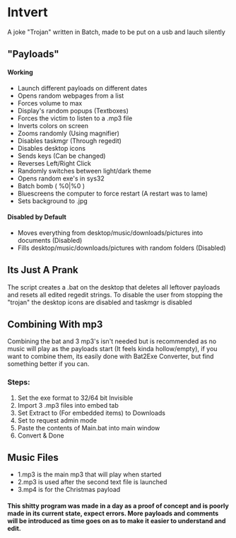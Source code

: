 Intvert
======
A joke "Trojan" written in Batch, made to be put on a usb and lauch silently

## "Payloads"
#### Working
* Launch different payloads on different dates 
* Opens random webpages from a list
* Forces volume to max
* Display's random popups (Textboxes)
* Forces the victim to listen to a .mp3 file
* Inverts colors on screen
* Zooms randomly (Using magnifier)
* Disables taskmgr (Through regedit)
* Disables desktop icons
* Sends keys (Can be changed)
* Reverses Left/Right Click
* Randomly switches between light/dark theme
* Opens random exe's in sys32
* Batch bomb ( %0|%0 )
* Bluescreens the computer to force restart (A restart was to lame)
* Sets background to .jpg

#### Disabled by Default
* Moves everything from desktop/music/downloads/pictures into documents (Disabled) 
* Fills desktop/music/downloads/pictures with random folders (Disabled)

## Its Just A Prank
The script creates a .bat on the desktop that deletes all leftover payloads and resets all edited regedit strings.
To disable the user from stopping the "trojan" the desktop icons are disabled and taskmgr is disabled 

## Combining With mp3
Combining the bat and 3 mp3's isn't needed but is recommended as no music will play as the payloads start (It feels kinda hollow/empty), if you want to combine them, its easily done with Bat2Exe Converter, but find something better if you can.

### Steps:
1. Set the exe format to 32/64 bit Invisible
2. Import 3 .mp3 files into embed tab
3. Set Extract to (For embedded items) to Downloads
4. Set to request admin mode
5. Paste the contents of Main.bat into main window
6. Convert & Done

## Music Files
* 1.mp3 is the main mp3 that will play when started
* 2.mp3 is used after the second text file is launched
* 3.mp4 is for the Christmas payload

#### This shitty program was made in a day as a proof of concept and is poorly made in its current state, expect errors. More payloads and comments will be introduced as time goes on as to make it easier to understand and edit.

